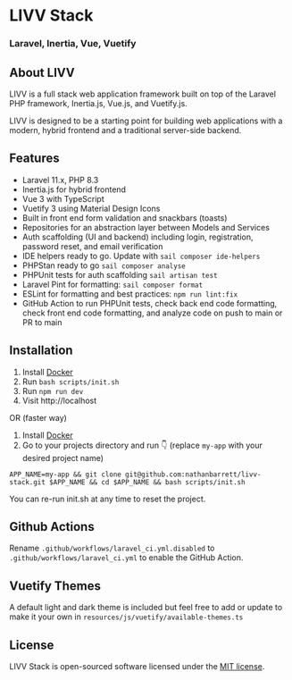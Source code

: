 # LIVV Stack
### Laravel, Inertia, Vue, Vuetify

## About LIVV

LIVV is a full stack web application framework built on top of the Laravel PHP framework, Inertia.js, Vue.js, and Vuetify.js.

LIVV is designed to be a starting point for building web applications with a modern, hybrid frontend and a traditional server-side backend.

## Features

- Laravel 11.x, PHP 8.3
- Inertia.js for hybrid frontend
- Vue 3 with TypeScript
- Vuetify 3 using Material Design Icons
- Built in front end form validation and snackbars (toasts)
- Repositories for an abstraction layer between Models and Services
- Auth scaffolding (UI and backend) including login, registration, password reset, and email verification
- IDE helpers ready to go. Update with `sail composer ide-helpers`
- PHPStan ready to go `sail composer analyse`
- PHPUnit tests for auth scaffolding `sail artisan test`
- Laravel Pint for formatting: `sail composer format`
- ESLint for formatting and best practices: `npm run lint:fix`
- GitHub Action to run PHPUnit tests, check back end code formatting, check front end code formatting, and analyze code on push to main or PR to main

## Installation

1. Install [Docker](https://www.docker.com/get-started)
2. Run `bash scripts/init.sh`
3. Run `npm run dev`
4. Visit http://localhost

OR (faster way)

1. Install [Docker](https://www.docker.com/get-started)
2. Go to your projects directory and run 👇 (replace `my-app` with your desired project name)
```shell
APP_NAME=my-app && git clone git@github.com:nathanbarrett/livv-stack.git $APP_NAME && cd $APP_NAME && bash scripts/init.sh
```

You can re-run init.sh at any time to reset the project.

## Github Actions
Rename `.github/workflows/laravel_ci.yml.disabled` to `.github/workflows/laravel_ci.yml` to enable the GitHub Action.

## Vuetify Themes

A default light and dark theme is included
but feel free to add or update to make it your own in `resources/js/vuetify/available-themes.ts`

## License

LIVV Stack is open-sourced software licensed under the [MIT license](https://opensource.org/licenses/MIT).
